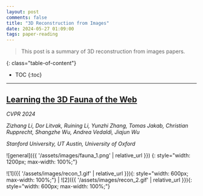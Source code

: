 ```yaml
---
layout: post
comments: false
title: "3D Reconstruction from Images"
date: 2024-05-27 01:09:00
tags: paper-reading
---
```


> This post is a summary of 3D reconstruction from images papers.


<!--more-->

{: class="table-of-content"}
* TOC
{:toc}

---

## [Learning the 3D Fauna of the Web](https://kyleleey.github.io/3DFauna/)

*CVPR 2024*

*Zizhang Li, Dor Litvak, Ruining Li, Yunzhi Zhang, Tomas Jakab, Christian Rupprecht, Shangzhe Wu, Andrea Vedaldi, Jiajun Wu*

*Stanford University, UT Austin, University of Oxford*

![general]({{ '/assets/images/fauna_1.png' | relative_url }})
{: style="width: 1200px; max-width: 100%;"}

![1]({{ '/assets/images/recon_1.gif' | relative_url }}){: style="width: 600px; max-width: 100%;"} | ![2]({{ '/assets/images/recon_2.gif' | relative_url }}){: style="width: 600px; max-width: 100%;"}











